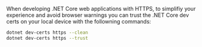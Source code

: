 When developing .NET Core web applications with HTTPS, to simplifiy your experience and avoid browser warnings you can trust the .NET Core dev certs on your local device with the followning commands:

```sh
dotnet dev-certs https --clean
dotnet dev-certs https --trust
```
